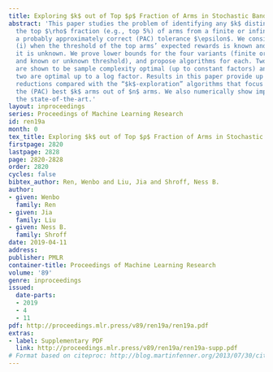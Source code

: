 ```yaml
---
title: Exploring $k$ out of Top $ρ$ Fraction of Arms in Stochastic Bandits
abstract: 'This paper studies the problem of identifying any $k$ distinct arms among
  the top $\rho$ fraction (e.g., top 5%) of arms from a finite or infinite set with
  a probably approximately correct (PAC) tolerance $\epsilon$. We consider two cases:
  (i) when the threshold of the top arms’ expected rewards is known and (ii) when
  it is unknown. We prove lower bounds for the four variants (finite or infinite arms,
  and known or unknown threshold), and propose algorithms for each. Two of these algorithms
  are shown to be sample complexity optimal (up to constant factors) and the other
  two are optimal up to a log factor. Results in this paper provide up to $\rho n/k$
  reductions compared with the “$k$-exploration” algorithms that focus on finding
  the (PAC) best $k$ arms out of $n$ arms. We also numerically show improvements over
  the state-of-the-art.'
layout: inproceedings
series: Proceedings of Machine Learning Research
id: ren19a
month: 0
tex_title: Exploring $k$ out of Top $ρ$ Fraction of Arms in Stochastic Bandits
firstpage: 2820
lastpage: 2828
page: 2820-2828
order: 2820
cycles: false
bibtex_author: Ren, Wenbo and Liu, Jia and Shroff, Ness B.
author:
- given: Wenbo
  family: Ren
- given: Jia
  family: Liu
- given: Ness B.
  family: Shroff
date: 2019-04-11
address: 
publisher: PMLR
container-title: Proceedings of Machine Learning Research
volume: '89'
genre: inproceedings
issued:
  date-parts:
  - 2019
  - 4
  - 11
pdf: http://proceedings.mlr.press/v89/ren19a/ren19a.pdf
extras:
- label: Supplementary PDF
  link: http://proceedings.mlr.press/v89/ren19a/ren19a-supp.pdf
# Format based on citeproc: http://blog.martinfenner.org/2013/07/30/citeproc-yaml-for-bibliographies/
---
```

